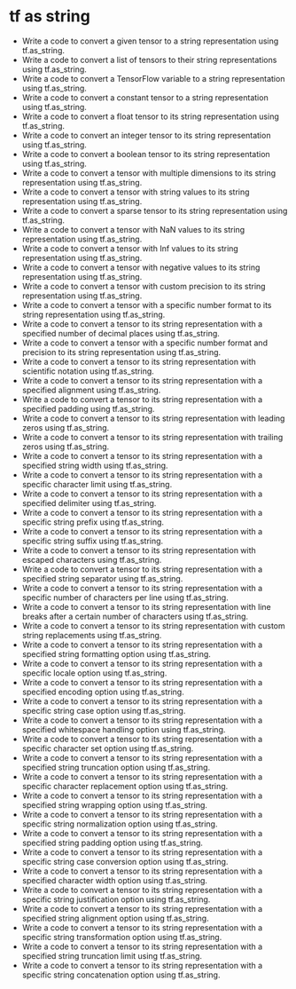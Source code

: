 # tf as string

- Write a code to convert a given tensor to a string representation using tf.as_string.
- Write a code to convert a list of tensors to their string representations using tf.as_string.
- Write a code to convert a TensorFlow variable to a string representation using tf.as_string.
- Write a code to convert a constant tensor to a string representation using tf.as_string.
- Write a code to convert a float tensor to its string representation using tf.as_string.
- Write a code to convert an integer tensor to its string representation using tf.as_string.
- Write a code to convert a boolean tensor to its string representation using tf.as_string.
- Write a code to convert a tensor with multiple dimensions to its string representation using tf.as_string.
- Write a code to convert a tensor with string values to its string representation using tf.as_string.
- Write a code to convert a sparse tensor to its string representation using tf.as_string.
- Write a code to convert a tensor with NaN values to its string representation using tf.as_string.
- Write a code to convert a tensor with Inf values to its string representation using tf.as_string.
- Write a code to convert a tensor with negative values to its string representation using tf.as_string.
- Write a code to convert a tensor with custom precision to its string representation using tf.as_string.
- Write a code to convert a tensor with a specific number format to its string representation using tf.as_string.
- Write a code to convert a tensor to its string representation with a specified number of decimal places using tf.as_string.
- Write a code to convert a tensor with a specific number format and precision to its string representation using tf.as_string.
- Write a code to convert a tensor to its string representation with scientific notation using tf.as_string.
- Write a code to convert a tensor to its string representation with a specified alignment using tf.as_string.
- Write a code to convert a tensor to its string representation with a specified padding using tf.as_string.
- Write a code to convert a tensor to its string representation with leading zeros using tf.as_string.
- Write a code to convert a tensor to its string representation with trailing zeros using tf.as_string.
- Write a code to convert a tensor to its string representation with a specified string width using tf.as_string.
- Write a code to convert a tensor to its string representation with a specific character limit using tf.as_string.
- Write a code to convert a tensor to its string representation with a specified delimiter using tf.as_string.
- Write a code to convert a tensor to its string representation with a specific string prefix using tf.as_string.
- Write a code to convert a tensor to its string representation with a specific string suffix using tf.as_string.
- Write a code to convert a tensor to its string representation with escaped characters using tf.as_string.
- Write a code to convert a tensor to its string representation with a specified string separator using tf.as_string.
- Write a code to convert a tensor to its string representation with a specific number of characters per line using tf.as_string.
- Write a code to convert a tensor to its string representation with line breaks after a certain number of characters using tf.as_string.
- Write a code to convert a tensor to its string representation with custom string replacements using tf.as_string.
- Write a code to convert a tensor to its string representation with a specified string formatting option using tf.as_string.
- Write a code to convert a tensor to its string representation with a specific locale option using tf.as_string.
- Write a code to convert a tensor to its string representation with a specified encoding option using tf.as_string.
- Write a code to convert a tensor to its string representation with a specific string case option using tf.as_string.
- Write a code to convert a tensor to its string representation with a specified whitespace handling option using tf.as_string.
- Write a code to convert a tensor to its string representation with a specific character set option using tf.as_string.
- Write a code to convert a tensor to its string representation with a specified string truncation option using tf.as_string.
- Write a code to convert a tensor to its string representation with a specific character replacement option using tf.as_string.
- Write a code to convert a tensor to its string representation with a specified string wrapping option using tf.as_string.
- Write a code to convert a tensor to its string representation with a specific string normalization option using tf.as_string.
- Write a code to convert a tensor to its string representation with a specified string padding option using tf.as_string.
- Write a code to convert a tensor to its string representation with a specific string case conversion option using tf.as_string.
- Write a code to convert a tensor to its string representation with a specified character width option using tf.as_string.
- Write a code to convert a tensor to its string representation with a specific string justification option using tf.as_string.
- Write a code to convert a tensor to its string representation with a specified string alignment option using tf.as_string.
- Write a code to convert a tensor to its string representation with a specific string transformation option using tf.as_string.
- Write a code to convert a tensor to its string representation with a specified string truncation limit using tf.as_string.
- Write a code to convert a tensor to its string representation with a specific string concatenation option using tf.as_string.